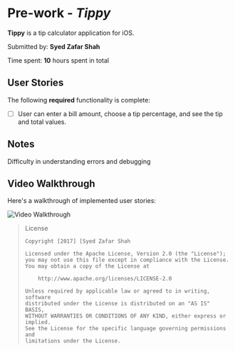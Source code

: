 # Pre-work - *Tippy*

**Tippy** is a tip calculator application for iOS.

Submitted by: **Syed Zafar Shah**

Time spent: **10** hours spent in total

## User Stories

The following **required** functionality is complete:

* [ ] User can enter a bill amount, choose a tip percentage, and see the tip and total values.



## Notes

Difficulty in understanding errors and debugging

## Video Walkthrough 

Here's a walkthrough of implemented user stories:

<img src='http://imgur.com/fJC1p4g' title='Video Walkthrough' width='' alt='Video Walkthrough' />


<blockquote class="imgur-embed-pub" lang="en" data-id="fJC1p4g"><GIF created with [LiceCap](http://www.cockos.com/licecap/).

## License

    Copyright [2017] [Syed Zafar Shah

    Licensed under the Apache License, Version 2.0 (the "License");
    you may not use this file except in compliance with the License.
    You may obtain a copy of the License at

        http://www.apache.org/licenses/LICENSE-2.0

    Unless required by applicable law or agreed to in writing, software
    distributed under the License is distributed on an "AS IS" BASIS,
    WITHOUT WARRANTIES OR CONDITIONS OF ANY KIND, either express or implied.
    See the License for the specific language governing permissions and
    limitations under the License.
